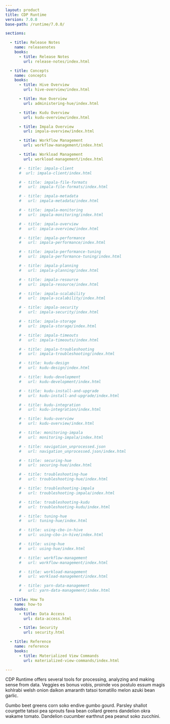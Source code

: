 ```yaml
---
layout: product
title: CDP Runtime
version: 7.0.0
base-path: /runtime/7.0.0/

sections:

  - title: Release Notes
    name: releasenotes
    books:
      - title: Release Notes
        url: release-notes/index.html

  - title: Concepts
    name: concepts
    books:
      - title: Hive Overview
        url: hive-overview/index.html

      - title: Hue Overview
        url: administering-hue/index.html

      - title: Kudu Overview
        url: kudu-overview/index.html

      - title: Impala Overview
        url: impala-overview/index.html

      - title: Workflow Management
        url: workflow-management/index.html

      - title: Workload Management
        url: workload-management/index.html

      # - title: impala-client
      #  url: impala-client/index.html

      # - title: impala-file-formats
      #   url: impala-file-formats/index.html

      # - title: impala-metadata
      #   url: impala-metadata/index.html

      # - title: impala-monitoring
      #   url: impala-monitoring/index.html

      # - title: impala-overview
      #   url: impala-overview/index.html

      # - title: impala-performance
      #   url: impala-performance/index.html

      # - title: impala-performance-tuning
      #   url: impala-performance-tuning/index.html

      # - title: impala-planning
      #   url: impala-planning/index.html

      # - title: impala-resource
      #   url: impala-resource/index.html

      # - title: impala-scalability
      #   url: impala-scalability/index.html

      # - title: impala-security
      #   url: impala-security/index.html

      # - title: impala-storage
      #   url: impala-storage/index.html

      # - title: impala-timeouts
      #   url: impala-timeouts/index.html

      # - title: impala-troubleshooting
      #   url: impala-troubleshooting/index.html

      # - title: kudu-design
      #   url: kudu-design/index.html

      # - title: kudu-development
      #   url: kudu-development/index.html

      # - title: kudu-install-and-upgrade
      #   url: kudu-install-and-upgrade/index.html

      # - title: kudu-integration
      #   url: kudu-integration/index.html

      # - title: kudu-overview
      #   url: kudu-overview/index.html

      # - title: monitoring-impala
      #   url: monitoring-impala/index.html

      # - title: navigation_unprocessed.json
      #   url: navigation_unprocessed.json/index.html

      # - title: securing-hue
      #   url: securing-hue/index.html

      # - title: troubleshooting-hue
      #   url: troubleshooting-hue/index.html

      # - title: troubleshooting-impala
      #   url: troubleshooting-impala/index.html

      # - title: troubleshooting-kudu
      #   url: troubleshooting-kudu/index.html

      # - title: tuning-hue
      #   url: tuning-hue/index.html

      # - title: using-cbo-in-hive
      #   url: using-cbo-in-hive/index.html

      # - title: using-hue
      #   url: using-hue/index.html

      # - title: workflow-management
      #   url: workflow-management/index.html

      # - title: workload-management
      #   url: workload-management/index.html

      # - title: yarn-data-management
      #   url: yarn-data-management/index.html

  - title: How To
    name: how-to
    books:
      - title: Data Access
        url: data-access.html

      - title: Security
        url: security.html

  - title: Reference
    name: reference
    books:
      - title: Materialized View Commands
        url: materialized-view-commands/index.html

---
```


CDP Runtime offers several tools for processing, analyzing and making sense from data. Veggies es bonus vobis, proinde vos postulo essum magis kohlrabi welsh onion daikon amaranth tatsoi tomatillo melon azuki bean garlic.

Gumbo beet greens corn soko endive gumbo gourd. Parsley shallot courgette tatsoi pea sprouts fava bean collard greens dandelion okra wakame tomato. Dandelion cucumber earthnut pea peanut soko zucchini.

 
